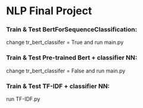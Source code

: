 # NLP Final Project

### Train & Test BertForSequenceClassification:
change tr_bert_classifer = True and run main.py 

### Train & Test Pre-trained Bert + classifier NN:
change tr_bert_classifer = False and run main.py 

### Train & Test TF-IDF + classifier NN:
run TF-IDF.py
